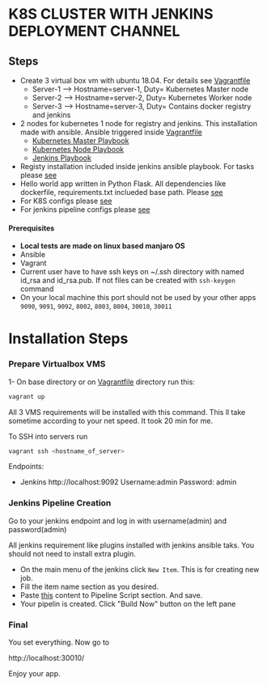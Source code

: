 # K8S CLUSTER WITH JENKINS DEPLOYMENT CHANNEL
## Steps

- Create 3 virtual box vm with ubuntu 18.04. For details see [Vagrantfile](https://github.com/RamazanBiyik77/k8s_demo/blob/master/Vagrantfile)
    - Server-1 --> Hostname=server-1, Duty= Kubernetes Master node
    - Server-2 --> Hostname=server-2, Duty= Kubernetes Worker node
    - Server-3 --> Hostname=server-3, Duty= Contains docker registry and jenkins
- 2 nodes for kubernetes 1 node for registry and jenkins. This installation made with ansible. Ansible triggered inside [Vagrantfile](https://github.com/RamazanBiyik77/k8s_demo/blob/master/Vagrantfile) 
    * [Kubernetes Master Playbook](https://github.com/RamazanBiyik77/k8s_demo/blob/master/ansible/playbooks/master-playbook.yml)
    * [Kubernetes Node Playbook](https://github.com/RamazanBiyik77/k8s_demo/blob/master/ansible/playbooks/node-playbook.yml)
    *  [Jenkins Playbook](https://github.com/RamazanBiyik77/k8s_demo/blob/master/ansible/playbooks/jenkins-playbook.yaml)
- Registy installation included inside jenkins ansible playbook. For tasks please [see](https://github.com/RamazanBiyik77/k8s_demo/blob/master/ansible/jenkins/tasks/registry.yml)
- Hello world app written in Python Flask. All dependencies like dockerfile, requirements.txt inclueded base path. Please [see](https://github.com/RamazanBiyik77/k8s_demo/tree/master/app/hello-world)
- For K8S configs please [see](https://github.com/RamazanBiyik77/k8s_demo/tree/master/k8s/hello-world)
- For jenkins pipeline configs please [see](https://github.com/RamazanBiyik77/k8s_demo/blob/master/configs/jenkins/hello-world.groovy)


#### Prerequisites

* **Local tests are made on linux based manjaro OS**
* Ansible
* Vagrant
* Current user have to have ssh keys on ~/.ssh directory with named id_rsa and id_rsa.pub. If not files can be created with `ssh-keygen` command
* On your local machine this port should not be used by your other apps `9090`, `9091`, `9092`, `8002`, `8003`, `8004`, `30010`, `30011`

# Installation Steps

### Prepare Virtualbox VMS

1- On base directory or on [Vagrantfile](https://github.com/RamazanBiyik77/k8s_demo/blob/master/Vagrantfile) directory run this:
```sh
vagrant up
```
All 3 VMS requirements will be installed with this command. This ll take sometime according to your net speed. It took 20 min for me.

To SSH into servers run

```sh
vagrant ssh <hostname_of_server>
```

Endpoints:

- Jenkins http://localhost:9092 Username:admin Password: admin

### Jenkins Pipeline Creation

Go to your jenkins endpoint and log in with username(admin) and password(admin)

All jenkins requirement like plugins installed with jenkins ansible taks. You should not need to install extra plugin.

- On the main menu of the jenkins click `New Item`. This is for creating new job.
- Fill the  item name section as you desired.
- Paste [this](https://github.com/RamazanBiyik77/k8s_demo/blob/master/configs/jenkins/hello-world.groovy) content to Pipeline Script section. And save.
- Your pipelin is created. Click "Build Now" button on the left pane

### Final

You set everything. Now go to 

http://localhost:30010/

Enjoy your app.